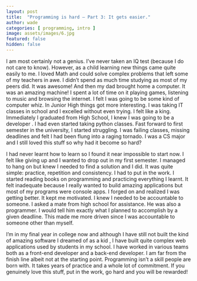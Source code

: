 ```yaml
---
layout: post
title:  "Programming is hard — Part 3: It gets easier."
author: wade
categories: [ programming, intro ]
image: assets/images/6.jpg
featured: false
hidden: false
---
```

I am most certainly not a genius. I’ve never taken an IQ test (because I do not care to know). However, as a child learning new things came quite easily to me. I loved Math and could solve complex problems that left some of my teachers in awe. I didn’t spend as much time studying as most of my peers did. It was awesome! And then my dad brought home a computer. It was an amazing machine! I spent a lot of time on it playing games, listening to music and browsing the internet. I felt I was going to be some kind of computer whiz. In Junior High things got more interesting. I was taking IT classes in school and I excelled without even trying. I felt like a king. Immediately I graduated from High School, I knew I was going to be a developer . I had even started taking python classes. Fast forward to first semester in the university, I started struggling. I was failing classes, missing deadlines and felt I had been flung into a raging tornado. I was a CS major and I still loved this stuff so why had it become so hard?

I had never learnt how to learn so I found it near impossible to start now. I felt like giving up and I wanted to drop out in my first semester. I managed to hang on but knew I needed to find a solution and I did. It was quite simple: practice, repetition and consistency. I had to put in the work. I started reading books on programming and practicing everything I learnt. It felt inadequate because I really wanted to build amazing applications but most of my programs were console apps. I forged on and realized I was getting better. It kept me motivated. I knew I needed to be accountable to someone. I asked a mate from high school for assistance. He was also a programmer. I would tell him exactly what I planned to accomplish by a given deadline. This made me more driven since I was accountable to someone other than myself.

I’m in my final year in college now and although I have still not built the kind of amazing software I dreamed of as a kid , I have built quite complex web applications used by students in my school. I have worked in various teams both as a front-end developer and a back-end developer. I am far from the finish line albeit not at the starting point. Programming isn’t a skill people are born with. It takes years of practice and a whole lot of commitment. If you genuinely love this stuff, put in the work, go hard and you will be rewarded!
